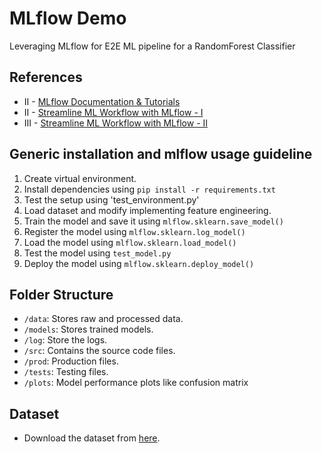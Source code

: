 MLflow Demo
==============================

Leveraging MLflow for E2E ML pipeline for a RandomForest Classifier


## References

- II - [MLflow Documentation & Tutorials](https://mlflow.org/docs/latest/tutorials-and-examples/index.html)
- II - [Streamline ML Workflow with MLflow - I](https://medium.com/towards-artificial-intelligence/streamline-ml-workflow-with-mlflow%EF%B8%8F-part-i-60857cd511ed)
- III - [Streamline ML Workflow with MLflow - II](https://medium.com/towards-artificial-intelligence/streamline-ml-workflow-with-mlflow-ii-daa8d50016f7)



## Generic installation and mlflow usage guideline

1. Create virtual environment.
2. Install dependencies using `pip install -r requirements.txt`
3. Test the setup using 'test_environment.py'
4. Load dataset and modify implementing feature engineering.
5. Train the model and save it using `mlflow.sklearn.save_model()`
6. Register the model using `mlflow.sklearn.log_model()`
7. Load the model using `mlflow.sklearn.load_model()`
8. Test the model using `test_model.py`
9. Deploy the model using `mlflow.sklearn.deploy_model()`

## Folder Structure
<!-- - `/.github`: Contains CI/CD workflow file. -->
<!-- - `/.dvc`: Contains configuration files of DVC -->
- `/data`: Stores raw and processed data.
- `/models`: Stores trained models.
- `/log`: Store the logs.
- `/src`: Contains the source code files.
- `/prod`: Production files.
- `/tests`: Testing files.
- `/plots`: Model performance plots like confusion matrix

## Dataset

- Download the dataset from [here](https://www.kaggle.com/datasets/yasserh/wine-quality-dataset).
